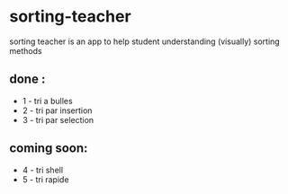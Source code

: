 # sorting-teacher
sorting teacher is an app to help student understanding (visually) sorting methods 

## done :
* 1 - tri a bulles 
* 2 - tri par insertion 
* 3 - tri par selection 
 
## coming soon:
* 4 - tri shell
* 5 - tri rapide
